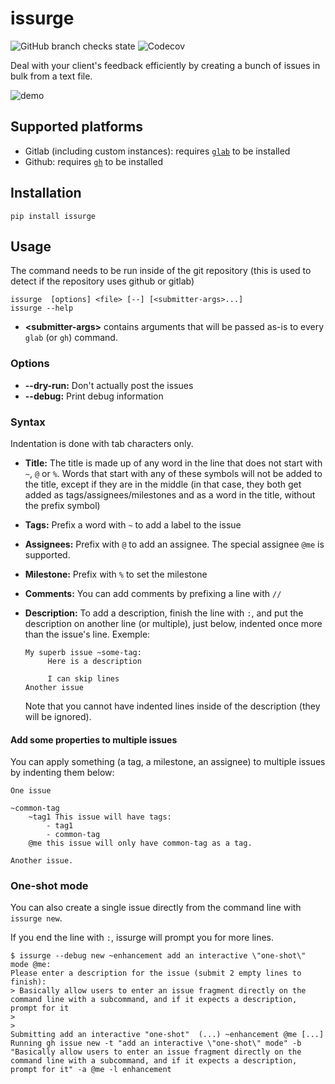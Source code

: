 # issurge

![GitHub branch checks state](https://img.shields.io/github/checks-status/ewen-lbh/issurge/main) ![Codecov](https://img.shields.io/codecov/c/github/ewen-lbh/issurge)

Deal with your client's feedback efficiently by creating a bunch of issues in bulk from a text file.

![demo](./demo.gif)

## Supported platforms

- Gitlab (including custom instances): requires [`glab`](https://gitlab.com/gitlab-org/cli#installation) to be installed
- Github: requires [`gh`](https://github.com/cli/cli#installation) to be installed

## Installation

```
pip install issurge
```

## Usage

The command needs to be run inside of the git repository (this is used to detect if the repository uses github or gitlab)

```
issurge  [options] <file> [--] [<submitter-args>...]
issurge --help
```

- **&lt;submitter-args&gt;** contains arguments that will be passed as-is to every `glab` (or `gh`) command.

### Options

- **--dry-run:** Don't actually post the issues
- **--debug:** Print debug information

### Syntax

Indentation is done with tab characters only.

- **Title:** The title is made up of any word in the line that does not start with `~`, `@` or `%`. Words that start with any of these symbols will not be added to the title, except if they are in the middle (in that case, they both get added as tags/assignees/milestones and as a word in the title, without the prefix symbol)
- **Tags:** Prefix a word with `~` to add a label to the issue
- **Assignees:** Prefix with `@` to add an assignee. The special assignee `@me` is supported.
- **Milestone:** Prefix with `%` to set the milestone
- **Comments:** You can add comments by prefixing a line with `//`
- **Description:** To add a description, finish the line with `:`, and put the description on another line (or multiple), just below, indented once more than the issue's line. Exemple:

  ```
  My superb issue ~some-tag:
       Here is a description

       I can skip lines
  Another issue
  ```

  Note that you cannot have indented lines inside of the description (they will be ignored).

#### Add some properties to multiple issues

You can apply something (a tag, a milestone, an assignee) to multiple issues by indenting them below:

```
One issue

~common-tag
    ~tag1 This issue will have tags:
        - tag1
        - common-tag
    @me this issue will only have common-tag as a tag.

Another issue.
```

### One-shot mode

You can also create a single issue directly from the command line with `issurge new`.

If you end the line with `:`, issurge will prompt you for more lines.

```sh-session
$ issurge --debug new ~enhancement add an interactive \"one-shot\" mode @me:
Please enter a description for the issue (submit 2 empty lines to finish):
> Basically allow users to enter an issue fragment directly on the command line with a subcommand, and if it expects a description, prompt for it
> 
> 
Submitting add an interactive "one-shot"  (...) ~enhancement @me [...]
Running gh issue new -t "add an interactive \"one-shot\" mode" -b "Basically allow users to enter an issue fragment directly on the command line with a subcommand, and if it expects a description, prompt for it" -a @me -l enhancement
```
